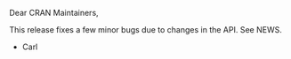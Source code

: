 Dear CRAN Maintainers,

This release fixes a few minor bugs due to changes in the API.  See NEWS.  

- Carl


